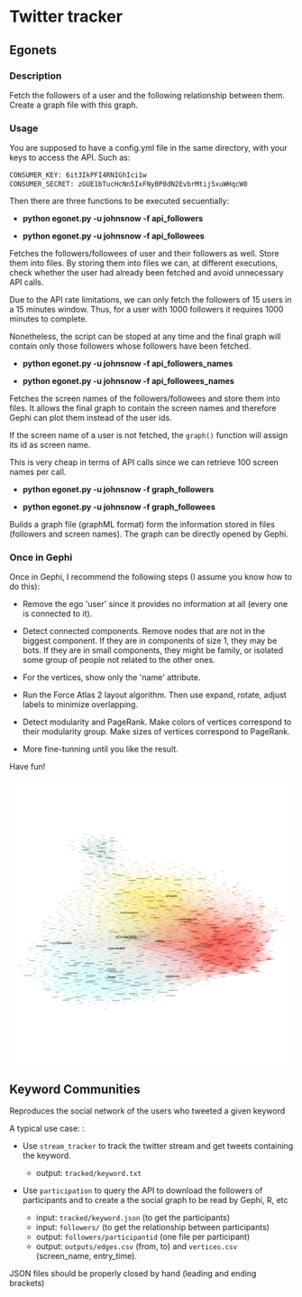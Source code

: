 # Twitter tracker

## Egonets

### Description
Fetch the followers of a user and the following relationship between them. Create a graph file with this graph.

### Usage

You are supposed to have a config.yml file in the same directory, with your keys to access the API. Such as:

    CONSUMER_KEY: 6it3IkPFI4RNIGhIci1w
    CONSUMER_SECRET: zGUE1bTucHcNn5IxFNyBP8dN2EvbrMtij5xuWHqcW0

Then there are three functions to be executed secuentially:

*  **python egonet.py -u johnsnow -f api_followers**

*  **python egonet.py -u johnsnow -f api_followees**


Fetches the followers/followees of user and their followers as well. Store them into files. By storing them into files we can, at different executions, check whether the user had already been fetched and avoid unnecessary API calls. 

Due to the API rate limitations, we can only fetch the followers of 15 users in a 15 minutes window. Thus, for a user with 1000 followers it requires 1000 minutes to complete.

Nonetheless, the script can be stoped at any time and the final graph will contain only those followers whose followers have been fetched.

* **python egonet.py -u johnsnow -f api_followers_names**

* **python egonet.py -u johnsnow -f api_followees_names**

Fetches the screen names of the followers/followees and store them into files. It allows the final graph to contain the screen names and therefore Gephi can plot them instead of the user ids. 

If the screen name of a user is not fetched, the `graph()` function will assign its id as screen name. 

This is very cheap in terms of API calls since we can retrieve 100 screen names per call.

*  **python egonet.py -u johnsnow -f graph_followers**

*  **python egonet.py -u johnsnow -f graph_followees**


Builds a graph file (graphML format) form the information stored in files (followers and screen names). The graph can be directly opened by Gephi.


### Once in Gephi

Once in Gephi, I recommend the following steps (I assume you know how to do this):

*  Remove the ego 'user' since it provides no information at all (every one is connected to it).

* Detect connected components. Remove nodes that are not in the biggest component. If they are in components of size 1, they may be bots. If they are in small components, they might be family, or isolated some group of people not related to the other ones. 

* For the vertices, show only  the 'name' attribute.

* Run the Force Atlas 2 layout algorithm. Then use expand, rotate, adjust labels to minimize overlapping.

* Detect modularity and PageRank. Make colors of vertices correspond to their modularity group. Make sizes of vertices correspond to PageRank.

* More fine-tunning until you like the result.

Have fun!

![ego alberto_lm](https://github.com/alumbreras/twitter-followers-graph/blob/master/outputs/alberto_lm.png) 



## Keyword Communities

Reproduces the social network of the users who tweeted a given keyword

A typical use case: :

* Use `stream_tracker` to track the twitter stream and get tweets containing the keyword.
   *  output: `tracked/keyword.txt`

* Use `participation` to query the API to download the followers of participants and
to create a the social graph to be read by Gephi, R, etc
   *  input: `tracked/keyword.json` (to get the participants)
   *  input: `followers/` (to get the relationship between participants)
   *  output: `followers/participantid` (one file per participant)
   *  output: `outputs/edges.csv` (from, to) and `vertices.csv` (screen_name, entry_time).


JSON files should be properly closed by hand (leading and ending brackets)

